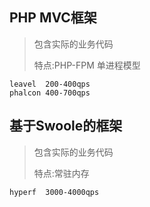 

## PHP MVC框架

> 包含实际的业务代码
>
> 特点:PHP-FPM 单进程模型

```
leavel  200-400qps
phalcon 400-700qps
```



## 基于Swoole的框架

> 包含实际的业务代码
>
> 特点:常驻内存  

```
hyperf  3000-4000qps
```

